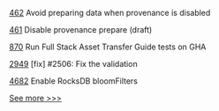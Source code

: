 
[462](https://github.com/hyperledger-labs/orion-server/pull/462) Avoid preparing data when provenance is disabled

[461](https://github.com/hyperledger-labs/orion-server/pull/461) Disable provenance prepare (draft)

[870](https://github.com/hyperledger/fabric-samples/pull/870) Run Full Stack Asset Transfer Guide tests on GHA

[2949](https://github.com/hyperledger/iroha/pull/2949) [fix] #2506: Fix the validation

[4682](https://github.com/hyperledger/besu/pull/4682) Enable RocksDB bloomFilters


[See more >>>](https://start-here.hyperledger.org/pull-requests)
